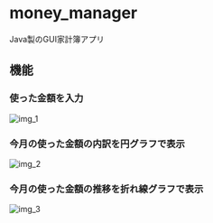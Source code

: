 # money_manager
Java製のGUI家計簿アプリ

## 機能
### 使った金額を入力
![img_1](https://user-images.githubusercontent.com/40315079/73604500-3c492a80-45d5-11ea-9af1-8210acc7c0dc.png)
### 今月の使った金額の内訳を円グラフで表示
![img_2](https://user-images.githubusercontent.com/40315079/73604501-3c492a80-45d5-11ea-9857-9e2668ddad85.png)
### 今月の使った金額の推移を折れ線グラフで表示
![img_3](https://user-images.githubusercontent.com/40315079/73604502-3ce1c100-45d5-11ea-9e01-9c1e85775db3.png)
